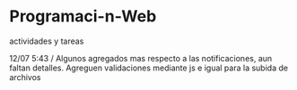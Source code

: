 # Programaci-n-Web
actividades y tareas


12/07 5:43 / Algunos agregados mas respecto a las notificaciones, aun faltan detalles. Agreguen validaciones mediante js e igual para la subida de archivos 

